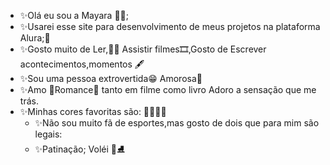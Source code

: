 -  ✨Olá eu sou a Mayara 💜💜;
- ✨Usarei esse site para desenvolvimento de meus projetos na plataforma Alura;💚
- ✨Gosto muito de Ler,📖📕 Assistir filmes🎞,Gosto de Escrever acontecimentos,momentos 🖋
- ✨Sou uma pessoa extrovertida😁 Amorosa💞
- ✨Amo 🥰Romance🥰 tanto em filme como livro Adoro a sensação que me trás.
- ✨Minhas cores favoritas são: 💓💛💜💟
  - ✨Não sou muito fã de esportes,mas gosto de dois que para mim são legais:
  - ✨Patinação; Voléi 🏐⛸
